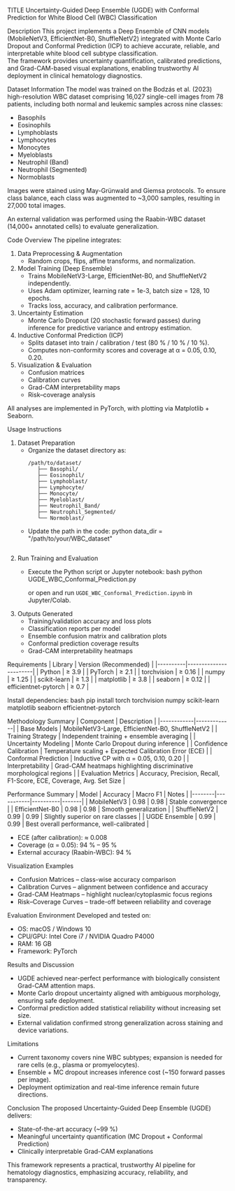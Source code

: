 TITLE
Uncertainty-Guided Deep Ensemble (UGDE) with Conformal Prediction for White Blood Cell (WBC) Classification

Description
This project implements a Deep Ensemble of CNN models (MobileNetV3, EfficientNet-B0, ShuffleNetV2) integrated with Monte Carlo Dropout and Conformal Prediction (ICP) to achieve accurate, reliable, and interpretable white blood cell subtype classification.  
The framework provides uncertainty quantification, calibrated predictions, and Grad-CAM-based visual explanations, enabling trustworthy AI deployment in clinical hematology diagnostics.


Dataset Information
The model was trained on the Bodzás et al. (2023) high-resolution WBC dataset comprising 16,027 single-cell images from 78 patients, including both normal and leukemic samples across nine classes:
- Basophils  
- Eosinophils  
- Lymphoblasts  
- Lymphocytes  
- Monocytes  
- Myeloblasts  
- Neutrophil (Band)  
- Neutrophil (Segmented)  
- Normoblasts  

Images were stained using May-Grünwald and Giemsa protocols. To ensure class balance, each class was augmented to ~3,000 samples, resulting in 27,000 total images.

An external validation was performed using the Raabin-WBC dataset (14,000+ annotated cells) to evaluate generalization.


Code Overview
The pipeline integrates:
1. Data Preprocessing & Augmentation  
   - Random crops, flips, affine transforms, and normalization.
2. Model Training (Deep Ensemble)  
   - Trains MobileNetV3-Large, EfficientNet-B0, and ShuffleNetV2 independently.  
   - Uses Adam optimizer, learning rate = 1e-3, batch size = 128, 10 epochs.  
   - Tracks loss, accuracy, and calibration performance.
3. Uncertainty Estimation
   - Monte Carlo Dropout (20 stochastic forward passes) during inference for predictive variance and entropy estimation.
4. Inductive Conformal Prediction (ICP)
   - Splits dataset into train / calibration / test (80 % / 10 % / 10 %).  
   - Computes non-conformity scores and coverage at α = 0.05, 0.10, 0.20.
5. Visualization & Evaluation
   - Confusion matrices  
   - Calibration curves  
   - Grad-CAM interpretability maps  
   - Risk–coverage analysis  

All analyses are implemented in PyTorch, with plotting via Matplotlib + Seaborn.

Usage Instructions
1. Dataset Preparation  
   - Organize the dataset directory as:  
     ```
     /path/to/dataset/
        ├── Basophil/
        ├── Eosinophil/
        ├── Lymphoblast/
        ├── Lymphocyte/
        ├── Monocyte/
        ├── Myeloblast/
        ├── Neutrophil_Band/
        ├── Neutrophil_Segmented/
        └── Normoblast/
     
   - Update the path in the code:
     python
     data_dir = "/path/to/your/WBC_dataset"
     ```
2. Run Training and Evaluation
   - Execute the Python script or Jupyter notebook:
     bash
     python UGDE_WBC_Conformal_Prediction.py
     
     or open and run `UGDE_WBC_Conformal_Prediction.ipynb` in Jupyter/Colab.
3. Outputs Generated
   - Training/validation accuracy and loss plots  
   - Classification reports per model  
   - Ensemble confusion matrix and calibration plots  
   - Conformal prediction coverage results  
   - Grad-CAM interpretability heatmaps


Requirements
| Library | Version (Recommended) |
|----------|-----------------------|
| Python | ≥ 3.9 |
| PyTorch | ≥ 2.1 |
| torchvision | ≥ 0.16 |
| numpy | ≥ 1.25 |
| scikit-learn | ≥ 1.3 |
| matplotlib | ≥ 3.8 |
| seaborn | ≥ 0.12 |
| efficientnet-pytorch | ≥ 0.7 |

Install dependencies:
bash
pip install torch torchvision numpy scikit-learn matplotlib seaborn efficientnet-pytorch

Methodology Summary
| Component | Description |
|------------|-------------|
| Base Models | MobileNetV3-Large, EfficientNet-B0, ShuffleNetV2 |
| Training Strategy | Independent training + ensemble averaging |
| Uncertainty Modeling | Monte Carlo Dropout during inference |
| Confidence Calibration | Temperature scaling + Expected Calibration Error (ECE) |
| Conformal Prediction | Inductive CP with α = 0.05, 0.10, 0.20 |
| Interpretability | Grad-CAM heatmaps highlighting discriminative morphological regions |
| Evaluation Metrics | Accuracy, Precision, Recall, F1-Score, ECE, Coverage, Avg. Set Size |


Performance Summary
| Model | Accuracy | Macro F1 | Notes |
|--------|-----------|----------|-------|
| MobileNetV3 | 0.98 | 0.98 | Stable convergence |
| EfficientNet-B0 | 0.98 | 0.98 | Smooth generalization |
| ShuffleNetV2 | 0.99 | 0.99 | Slightly superior on rare classes |
| UGDE Ensemble | 0.99 | 0.99 | Best overall performance, well-calibrated |

- ECE (after calibration): ≈ 0.008  
- Coverage (α = 0.05): 94 % – 95 %  
- External accuracy (Raabin-WBC): 94 %  


 Visualization Examples
- Confusion Matrices – class-wise accuracy comparison  
- Calibration Curves – alignment between confidence and accuracy  
- Grad-CAM Heatmaps – highlight nuclear/cytoplasmic focus regions  
- Risk–Coverage Curves – trade-off between reliability and coverage  

Evaluation Environment
Developed and tested on:
- OS: macOS / Windows 10  
- CPU/GPU: Intel Core i7 / NVIDIA Quadro P4000  
- RAM: 16 GB  
- Framework: PyTorch  

 Results and Discussion
- UGDE achieved near-perfect performance with biologically consistent Grad-CAM attention maps.  
- Monte Carlo dropout uncertainty aligned with ambiguous morphology, ensuring safe deployment.  
- Conformal prediction added statistical reliability without increasing set size.  
- External validation confirmed strong generalization across staining and device variations.

Limitations
- Current taxonomy covers nine WBC subtypes; expansion is needed for rare cells (e.g., plasma or promyelocytes).  
- Ensemble + MC dropout increases inference cost (~150 forward passes per image).  
- Deployment optimization and real-time inference remain future directions.

Conclusion
The proposed Uncertainty-Guided Deep Ensemble (UGDE) delivers:
- State-of-the-art accuracy (~99 %)  
- Meaningful uncertainty quantification (MC Dropout + Conformal Prediction)  
- Clinically interpretable Grad-CAM explanations

This framework represents a practical, trustworthy AI pipeline for hematology diagnostics, emphasizing accuracy, reliability, and transparency.

